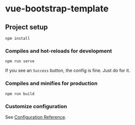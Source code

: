 # vue-bootstrap-template

## Project setup
```
npm install
```

### Compiles and hot-reloads for development
```
npm run serve
```
If you see an `Success` button, the config is fine. Just do for it.

### Compiles and minifies for production
```
npm run build
```

### Customize configuration
See [Configuration Reference](https://cli.vuejs.org/config/).
